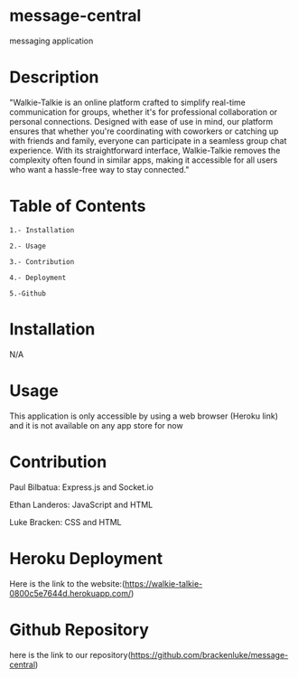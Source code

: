 # message-central
messaging application

# Description

"Walkie-Talkie is an online platform crafted to simplify real-time communication for groups, whether it's for professional collaboration or personal connections. Designed with ease of use in mind, our platform ensures that whether you're coordinating with coworkers or catching up with friends and family, everyone can participate in a seamless group chat experience. With its straightforward interface, Walkie-Talkie removes the complexity often found in similar apps, making it accessible for all users who want a hassle-free way to stay connected."

# Table of Contents

    1.- Installation

    2.- Usage

    3.- Contribution

    4.- Deployment

    5.-Github

# Installation

  N/A

# Usage

 This application is only accessible by using a web browser (Heroku link) and it is not
 available on any app store for now

# Contribution

Paul Bilbatua: Express.js and Socket.io

Ethan Landeros: JavaScript and HTML

Luke Bracken: CSS and HTML

# Heroku Deployment

Here is the link to the website:(https://walkie-talkie-0800c5e7644d.herokuapp.com/)

# Github Repository

here is the link to our repository(https://github.com/brackenluke/message-central)